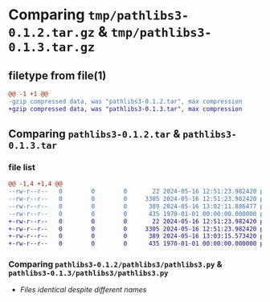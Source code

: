 # Comparing `tmp/pathlibs3-0.1.2.tar.gz` & `tmp/pathlibs3-0.1.3.tar.gz`

## filetype from file(1)

```diff
@@ -1 +1 @@
-gzip compressed data, was "pathlibs3-0.1.2.tar", max compression
+gzip compressed data, was "pathlibs3-0.1.3.tar", max compression
```

## Comparing `pathlibs3-0.1.2.tar` & `pathlibs3-0.1.3.tar`

### file list

```diff
@@ -1,4 +1,4 @@
--rw-r--r--   0        0        0       22 2024-05-16 12:51:23.982420 pathlibs3-0.1.2/pathlibs3/__init__.py
--rw-r--r--   0        0        0     3305 2024-05-16 12:51:23.982420 pathlibs3-0.1.2/pathlibs3/pathlibs3.py
--rw-r--r--   0        0        0      389 2024-05-16 13:02:11.886477 pathlibs3-0.1.2/pyproject.toml
--rw-r--r--   0        0        0      435 1970-01-01 00:00:00.000000 pathlibs3-0.1.2/PKG-INFO
+-rw-r--r--   0        0        0       22 2024-05-16 12:51:23.982420 pathlibs3-0.1.3/pathlibs3/__init__.py
+-rw-r--r--   0        0        0     3305 2024-05-16 12:51:23.982420 pathlibs3-0.1.3/pathlibs3/pathlibs3.py
+-rw-r--r--   0        0        0      389 2024-05-16 13:03:15.573420 pathlibs3-0.1.3/pyproject.toml
+-rw-r--r--   0        0        0      435 1970-01-01 00:00:00.000000 pathlibs3-0.1.3/PKG-INFO
```

### Comparing `pathlibs3-0.1.2/pathlibs3/pathlibs3.py` & `pathlibs3-0.1.3/pathlibs3/pathlibs3.py`

 * *Files identical despite different names*

